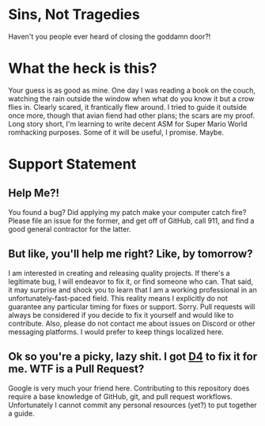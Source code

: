 # Sins, Not Tragedies
Haven't you people ever heard of closing the goddamn door?!

# What the heck is this?

Your guess is as good as mine. One day I was reading a book on the couch, watching the rain outside the window when what do you know it but a crow flies in. Clearly scared, it frantically flew around. I tried to guide it outside once more, though that avian fiend had other plans; the scars are my proof. Long story short, I'm learning to write decent ASM for Super Mario World romhacking purposes. Some of it will be useful, I promise. Maybe.

# Support Statement

## Help Me?!

You found a bug? Did applying my patch make your computer catch fire? Please file an issue for the former, and get off of GitHub, call 911, and find a good general contractor for the latter.

## But like, you'll help me right? Like, by tomorrow?

I am interested in creating and releasing quality projects. If there's a legitimate bug, I will endeavor to fix it, or find someone who can. That said, it may surprise and shock you to learn that I am a working professional in an unfortunately-fast-paced field. This reality means I explicitly do not guarantee any particular timing for fixes or support. Sorry. Pull requests will always be considered if you decide to fix it yourself and would like to contribute. Also, please do not contact me about issues on Discord or other messaging platforms. I would prefer to keep things localized here.

## Ok so you're a picky, lazy shit. I got [D4](https://www.patreon.com/dtothefourth) to fix it for me. WTF is a Pull Request?

Google is very much your friend here. Contributing to this repository does require a base knowledge of GitHub, git, and pull request workflows. Unfortunately I cannot commit any personal resources (yet?) to put together a guide.
